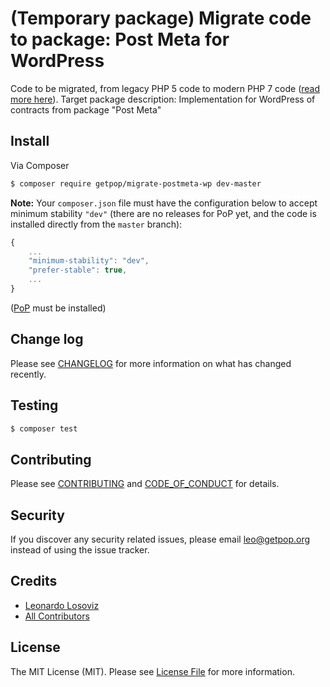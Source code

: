 # (Temporary package) Migrate code to package: Post Meta for WordPress

<!--
[![Latest Version on Packagist][ico-version]][link-packagist]
[![Software License][ico-license]](LICENSE.md)
[![Build Status][ico-travis]][link-travis]
[![Coverage Status][ico-scrutinizer]][link-scrutinizer]
[![Quality Score][ico-code-quality]][link-code-quality]
[![Total Downloads][ico-downloads]][link-downloads]
-->

Code to be migrated, from legacy PHP 5 code to modern PHP 7 code ([read more here](https://github.com/leoloso/PoP#codebase-migration)). Target package description:  Implementation for WordPress of contracts from package "Post Meta"


## Install

Via Composer

``` bash
$ composer require getpop/migrate-postmeta-wp dev-master
```

**Note:** Your `composer.json` file must have the configuration below to accept minimum stability `"dev"` (there are no releases for PoP yet, and the code is installed directly from the `master` branch):

```javascript
{
    ...
    "minimum-stability": "dev",
    "prefer-stable": true,
    ...
}
```

([PoP](https://github.com/leoloso/PoP) must be installed)

<!--
## Usage

``` php
```
-->

## Change log

Please see [CHANGELOG](CHANGELOG.md) for more information on what has changed recently.

## Testing

``` bash
$ composer test
```

## Contributing

Please see [CONTRIBUTING](CONTRIBUTING.md) and [CODE_OF_CONDUCT](CODE_OF_CONDUCT.md) for details.

## Security

If you discover any security related issues, please email leo@getpop.org instead of using the issue tracker.

## Credits

- [Leonardo Losoviz][link-author]
- [All Contributors][link-contributors]

## License

The MIT License (MIT). Please see [License File](LICENSE.md) for more information.

[ico-version]: https://img.shields.io/packagist/v/getpop/postmeta-wp.svg?style=flat-square
[ico-license]: https://img.shields.io/badge/license-MIT-brightgreen.svg?style=flat-square
[ico-travis]: https://img.shields.io/travis/getpop/postmeta-wp/master.svg?style=flat-square
[ico-scrutinizer]: https://img.shields.io/scrutinizer/coverage/g/getpop/postmeta-wp.svg?style=flat-square
[ico-code-quality]: https://img.shields.io/scrutinizer/g/getpop/postmeta-wp.svg?style=flat-square
[ico-downloads]: https://img.shields.io/packagist/dt/getpop/postmeta-wp.svg?style=flat-square

[link-packagist]: https://packagist.org/packages/getpop/postmeta-wp
[link-travis]: https://travis-ci.org/getpop/postmeta-wp
[link-scrutinizer]: https://scrutinizer-ci.com/g/getpop/postmeta-wp/code-structure
[link-code-quality]: https://scrutinizer-ci.com/g/getpop/postmeta-wp
[link-downloads]: https://packagist.org/packages/getpop/postmeta-wp
[link-author]: https://github.com/leoloso
[link-contributors]: ../../contributors
